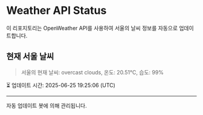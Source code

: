 
# Weather API Status

이 리포지토리는 OpenWeather API를 사용하여 서울의 날씨 정보를 자동으로 업데이트합니다.

## 현재 서울 날씨
> 서울의 현재 날씨: overcast clouds, 온도: 20.51°C, 습도: 99%

⏳ 업데이트 시간: 2025-06-25 19:25:06 (UTC)

---
자동 업데이트 봇에 의해 관리됩니다.
